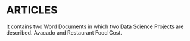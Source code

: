 # ARTICLES
It contains two Word Documents in which two Data Science Projects are described. Avacado and Restaurant Food Cost.
